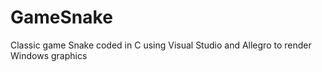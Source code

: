 # GameSnake
Classic game Snake coded in C using Visual Studio and Allegro to render Windows graphics
